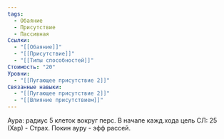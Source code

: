 ```yaml
---
tags:
  - Обаяние
  - Присутствие
  - Пассивная
Ссылки:
  - "[[Обаяние]]"
  - "[[Присутствие]]"
  - "[[Типы способностей]]"
Стоимость: "20"
Уровни:
  - "[[Пугающее присутствие 2]]"
Связанные навыки:
  - "[[Пугающее присутствие 2]]"
  - "[[Влияние присутствием]]"
---
```

Аура: радиус 5 клеток вокруг перс. В начале кажд.хода цель СЛ: 25 (Хар) - Страх. Покин ауру - эфф рассей.